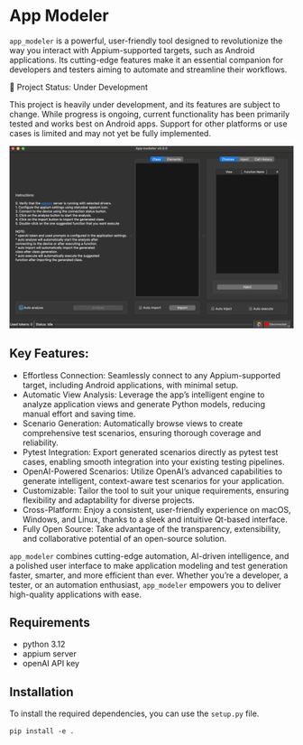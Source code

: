 # App Modeler

`app_modeler` is a powerful, user-friendly tool designed to revolutionize the way you interact with 
Appium-supported targets, such as Android applications. 
Its cutting-edge features make it an essential companion for developers and testers aiming to 
automate and streamline their workflows.

🚧 Project Status: Under Development

This project is heavily under development, and its features are subject to change. While progress is ongoing, current functionality has been primarily tested and works best on Android apps. Support for other platforms or use cases is limited and may not yet be fully implemented.


![main_view](doc/images/main_view.png)

## Key Features:

* Effortless Connection: Seamlessly connect to any Appium-supported target, including Android applications, with minimal setup.
* Automatic View Analysis: Leverage the app’s intelligent engine to analyze application views and generate Python models, reducing manual effort and saving time.
* Scenario Generation: Automatically browse views to create comprehensive test scenarios, ensuring thorough coverage and reliability.
* Pytest Integration: Export generated scenarios directly as pytest test cases, enabling smooth integration into your existing testing pipelines.
* OpenAI-Powered Scenarios: Utilize OpenAI’s advanced capabilities to generate intelligent, context-aware test scenarios for your application.
* Customizable: Tailor the tool to suit your unique requirements, ensuring flexibility and adaptability for diverse projects.
* Cross-Platform: Enjoy a consistent, user-friendly experience on macOS, Windows, and Linux, thanks to a sleek and intuitive Qt-based interface.
* Fully Open Source: Take advantage of the transparency, extensibility, and collaborative potential of an open-source solution.

`app_modeler` combines cutting-edge automation, AI-driven intelligence, and a polished user interface to make 
application modeling and test generation faster, smarter, and more efficient than ever. 
Whether you’re a developer, a tester, or an automation enthusiast, 
`app_modeler` empowers you to deliver high-quality applications with ease.

## Requirements
- python 3.12
- appium server
- openAI API key


## Installation

To install the required dependencies, you can use the `setup.py` file. 

```
pip install -e .
```
